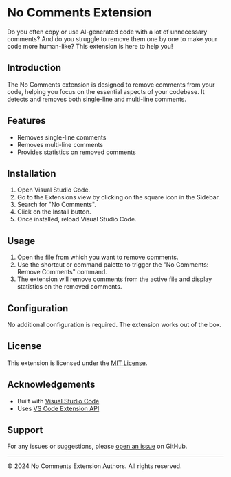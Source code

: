 # No Comments Extension

Do you often copy or use AI-generated code with a lot of unnecessary comments? And do you struggle to remove them one by one to make your code more human-like? This extension is here to help you!

## Introduction
The No Comments extension is designed to remove comments from your code, helping you focus on the essential aspects of your codebase. It detects and removes both single-line and multi-line comments.

## Features
- Removes single-line comments
- Removes multi-line comments
- Provides statistics on removed comments

## Installation
1. Open Visual Studio Code.
2. Go to the Extensions view by clicking on the square icon in the Sidebar.
3. Search for "No Comments".
4. Click on the Install button.
5. Once installed, reload Visual Studio Code.

## Usage
1. Open the file from which you want to remove comments.
2. Use the shortcut or command palette to trigger the "No Comments: Remove Comments" command.
3. The extension will remove comments from the active file and display statistics on the removed comments.

## Configuration
No additional configuration is required. The extension works out of the box.

## License
This extension is licensed under the [MIT License](LICENSE).

## Acknowledgements
- Built with [Visual Studio Code](https://code.visualstudio.com/)
- Uses [VS Code Extension API](https://code.visualstudio.com/api)

## Support
For any issues or suggestions, please [open an issue](https://github.com/EduardoPetrini/no-comments/issues) on GitHub.

---

© 2024 No Comments Extension Authors. All rights reserved.
